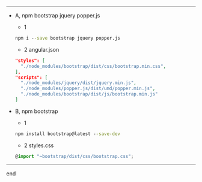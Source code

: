 
---

- A, npm bootstrap jquery popper.js

	- 1
	```cmd
	npm i --save bootstrap jquery popper.js
	```
	
	- 2 angular.json
	```json
	"styles": [
	  "./node_modules/bootstrap/dist/css/bootstrap.min.css",
	],
	"scripts": [
	  "./node_modules/jquery/dist/jquery.min.js",
	  "./node_modules/popper.js/dist/umd/popper.min.js",
	  "./node_modules/bootstrap/dist/js/bootstrap.min.js"
	]
	```


- B, npm bootstrap

    - 1
	```cmd
	npm install bootstrap@latest --save-dev
	```
    - 2 styles.css
	```typescript
	@import "~bootstrap/dist/css/bootstrap.css";
	```

---

end